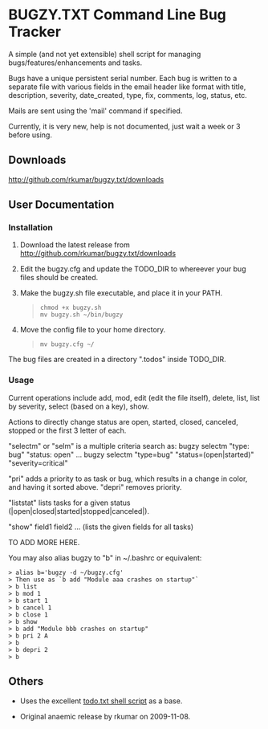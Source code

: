 BUGZY.TXT Command Line Bug Tracker
==================================

A simple (and not yet extensible) shell script for managing bugs/features/enhancements and tasks.

Bugs have a unique persistent serial number. Each bug is written to a separate file with various fields
in the email header like format with title, description, severity, date_created, type, fix, comments,
log, status, etc.

Mails are sent using the 'mail' command if specified.

Currently, it is very new, help is not documented, just wait a week or 3 before using.


Downloads
---------

<http://github.com/rkumar/bugzy.txt/downloads>

User Documentation
------------------

### Installation

1. Download the latest release from <http://github.com/rkumar/bugzy.txt/downloads>

2. Edit the bugzy.cfg and update the TODO_DIR to whereever your bug files should be created.

3. Make the bugzy.sh file executable, and place it in your PATH.

    > `chmod +x bugzy.sh`  
    > `mv bugzy.sh ~/bin/bugzy`

4. Move the config file to your home directory.

    > `mv bugzy.cfg ~/`

The bug files are created in a directory ".todos" inside TODO_DIR.

### Usage

Current operations include add, mod, edit (edit the file itself), delete, list, list by severity,
select (based on a key), show.

Actions to directly change status are open, started, closed, canceled, stopped or the first 3 letter of each.

"selectm" or "selm" is a multiple criteria search as:
    bugzy selectm "type: bug" "status: open" ...
    bugzy selectm "type=bug" "status=(open|started)" "severity=critical"

"pri" adds a priority to as task or bug, which results in a change in color, and having it 
sorted above. "depri" removes priority.

"liststat" lists tasks for a given status (|open|closed|started|stopped|canceled|).

"show" field1 field2 ... (lists the given fields for all tasks)

TO ADD MORE HERE.

You may also alias bugzy to "b" in ~/.bashrc or equivalent:

    > alias b='bugzy -d ~/bugzy.cfg'  
    > Then use as `b add "Module aaa crashes on startup"`  
    > b list  
    > b mod 1  
    > b start 1  
    > b cancel 1  
    > b close 1  
    > b show  
    > b add "Module bbb crashes on startup"  
    > b pri 2 A  
    > b  
    > b depri 2  
    > b  

     
 

Others
------

- Uses the excellent [todo.txt shell script](http://github.com/ginatrapani/todo.txt-cli) as a base.

- Original anaemic release by rkumar on 2009-11-08.
